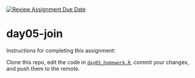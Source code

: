[![Review Assignment Due Date](https://classroom.github.com/assets/deadline-readme-button-22041afd0340ce965d47ae6ef1cefeee28c7c493a6346c4f15d667ab976d596c.svg)](https://classroom.github.com/a/IGC4y8l0)
# day05-join

Instructions for completing this assignment:

Clone this repo, edit the code in [`day05_homework.R`](day05_homework.R), commit your changes, and push them to the remote.
